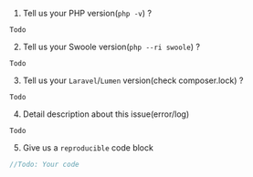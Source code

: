 1. Tell us your PHP version(`php -v`) ?

`Todo`

2. Tell us your Swoole version(`php --ri swoole`) ?

`Todo`

3. Tell us your `Laravel`/`Lumen` version(check composer.lock) ?

`Todo`

4. Detail description about this issue(error/log)

`Todo`

5. Give us a `reproducible` code block

```PHP
//Todo: Your code
```
